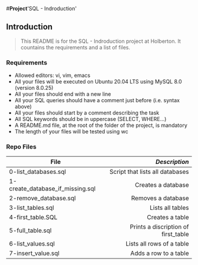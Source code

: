 #**Project**'SQL - Indroduction'

## Introduction
> This README is for the SQL - Indroduction project at Holberton. It countains the requirements and a list of files.

### Requirements
- Allowed editors: vi, vim, emacs
- All your files will be executed on Ubuntu 20.04 LTS using MySQL 8.0 (version 8.0.25)
- All your files should end with a new line
- All your SQL queries should have a comment just before (i.e. syntax above)
- All your files should start by a comment describing the task
- All SQL keywords should be in uppercase (SELECT, WHERE…)
- A README.md file, at the root of the folder of the project, is mandatory
- The length of your files will be tested using wc

### Repo Files
| **File** | *__Description__* |
|----------|----------------:|
|0-list_databases.sql| Script that lists all databases|
|1-create_database_if_missing.sql| Creates a database|
|2-remove_database.sql| Removes a database|
|3-list_tables.sql| Lists all tables|
|4-first_table.SQL| Creates a table|
|5-full_table.sql| Prints a discription of first_table|
|6-list_values.sql|Lists all rows of a table|
|7-insert_value.sql|Adds a row to a table|